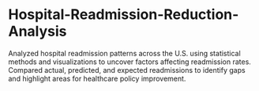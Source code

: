 # Hospital-Readmission-Reduction-Analysis
Analyzed hospital readmission patterns across the U.S. using statistical methods and visualizations to uncover factors affecting readmission rates. Compared actual, predicted, and expected readmissions to identify gaps and highlight areas for healthcare policy improvement.
